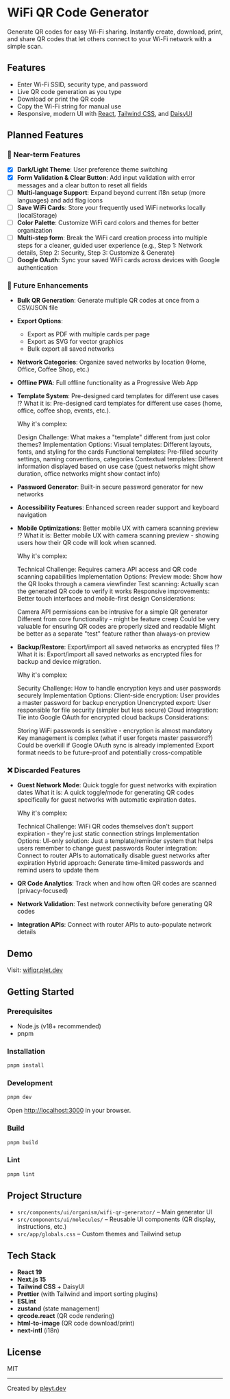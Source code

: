 # WiFi QR Code Generator

Generate QR codes for easy Wi-Fi sharing. Instantly create, download, print, and share QR codes that let others connect to your Wi-Fi network with a simple scan.

## Features

- Enter Wi-Fi SSID, security type, and password
- Live QR code generation as you type
- Download or print the QR code
- Copy the Wi-Fi string for manual use
- Responsive, modern UI with [React](https://react.dev), [Tailwind CSS](https://tailwindcss.com/), and [DaisyUI](https://daisyui.com/)

## Planned Features

### 🎯 Near-term Features

- [x] **Dark/Light Theme**: User preference theme switching
- [x] **Form Validation & Clear Button**: Add input validation with error messages and a clear button to reset all fields
- [ ] **Multi-language Support**: Expand beyond current i18n setup (more languages) and add flag icons
- [ ] **Save WiFi Cards**: Store your frequently used WiFi networks locally (localStorage)
- [ ] **Color Palette**: Customize WiFi card colors and themes for better organization
- [ ] **Multi-step form**: Break the WiFi card creation process into multiple steps for a cleaner, guided user experience (e.g., Step 1: Network details, Step 2: Security, Step 3: Customize & Generate)
- [ ] **Google OAuth**: Sync your saved WiFi cards across devices with Google authentication

### 🚀 Future Enhancements

- **Bulk QR Generation**: Generate multiple QR codes at once from a CSV/JSON file
- **Export Options**:
    - Export as PDF with multiple cards per page
    - Export as SVG for vector graphics
    - Bulk export all saved networks

- **Network Categories**: Organize saved networks by location (Home, Office, Coffee Shop, etc.)
- **Offline PWA**: Full offline functionality as a Progressive Web App
- **Template System**: Pre-designed card templates for different use cases ⁉️
  What it is: Pre-designed card templates for different use cases (home, office, coffee shop, events, etc.).

    Why it's complex:

    Design Challenge: What makes a "template" different from just color themes?
    Implementation Options:
    Visual templates: Different layouts, fonts, and styling for the cards
    Functional templates: Pre-filled security settings, naming conventions, categories
    Contextual templates: Different information displayed based on use case (guest networks might show duration, office networks might show contact info)

- **Password Generator**: Built-in secure password generator for new networks
- **Accessibility Features**: Enhanced screen reader support and keyboard navigation
- **Mobile Optimizations**: Better mobile UX with camera scanning preview ⁉️
  What it is: Better mobile UX with camera scanning preview - showing users how their QR code will look when scanned.

    Why it's complex:

    Technical Challenge: Requires camera API access and QR code scanning capabilities
    Implementation Options:
    Preview mode: Show how the QR looks through a camera viewfinder
    Test scanning: Actually scan the generated QR code to verify it works
    Responsive improvements: Better touch interfaces and mobile-first design
    Considerations:

    Camera API permissions can be intrusive for a simple QR generator
    Different from core functionality - might be feature creep
    Could be very valuable for ensuring QR codes are properly sized and readable
    Might be better as a separate "test" feature rather than always-on preview

- **Backup/Restore**: Export/import all saved networks as encrypted files ⁉️
  What it is: Export/import all saved networks as encrypted files for backup and device migration.

    Why it's complex:

    Security Challenge: How to handle encryption keys and user passwords securely
    Implementation Options:
    Client-side encryption: User provides a master password for backup encryption
    Unencrypted export: User responsible for file security (simpler but less secure)
    Cloud integration: Tie into Google OAuth for encrypted cloud backups
    Considerations:

    Storing WiFi passwords is sensitive - encryption is almost mandatory
    Key management is complex (what if user forgets master password?)
    Could be overkill if Google OAuth sync is already implemented
    Export format needs to be future-proof and potentially cross-compatible

### ❌ Discarded Features

- **Guest Network Mode**: Quick toggle for guest networks with expiration dates
  What it is: A quick toggle/mode for generating QR codes specifically for guest networks with automatic expiration dates.

    Why it's complex:

    Technical Challenge: WiFi QR codes themselves don't support expiration - they're just static connection strings
    Implementation Options:
    UI-only solution: Just a template/reminder system that helps users remember to change guest passwords
    Router integration: Connect to router APIs to automatically disable guest networks after expiration
    Hybrid approach: Generate time-limited passwords and remind users to update them

- **QR Code Analytics**: Track when and how often QR codes are scanned (privacy-focused)
- **Network Validation**: Test network connectivity before generating QR codes
- **Integration APIs**: Connect with router APIs to auto-populate network details

## Demo

Visit: [wifiqr.plet.dev](https://wifiqr.plet.dev)

## Getting Started

### Prerequisites

- Node.js (v18+ recommended)
- pnpm

### Installation

```bash
pnpm install
```

### Development

```bash
pnpm dev
```

Open [http://localhost:3000](http://localhost:3000) in your browser.

### Build

```bash
pnpm build
```

### Lint

```bash
pnpm lint
```

## Project Structure

- `src/components/ui/organism/wifi-qr-generator/` – Main generator UI
- `src/components/ui/molecules/` – Reusable UI components (QR display, instructions, etc.)
- `src/app/globals.css` – Custom themes and Tailwind setup

## Tech Stack

- **React 19**
- **Next.js 15**
- **Tailwind CSS** + DaisyUI
- **Prettier** (with Tailwind and import sorting plugins)
- **ESLint**
- **zustand** (state management)
- **qrcode.react** (QR code rendering)
- **html-to-image** (QR code download/print)
- **next-intl** (i18n)

## License

MIT

---

Created by [pleyt.dev](https://pleyt.dev)
